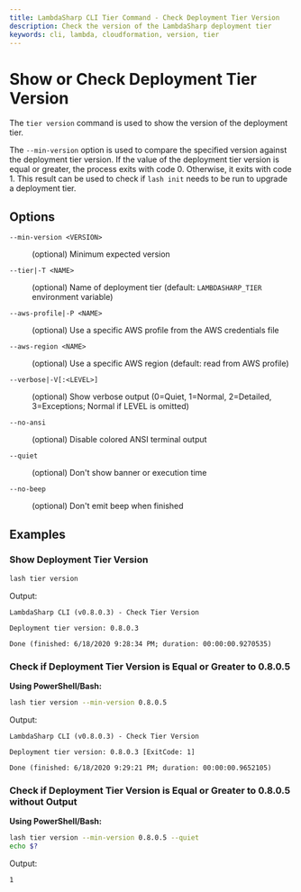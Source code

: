 ```yaml
---
title: LambdaSharp CLI Tier Command - Check Deployment Tier Version
description: Check the version of the LambdaSharp deployment tier
keywords: cli, lambda, cloudformation, version, tier
---
```

# Show or Check Deployment Tier Version

The `tier version` command is used to show the version of the deployment tier.

The `--min-version` option is used to compare the specified version against the deployment tier version. If the value of the deployment tier version is equal or greater, the process exits with code 0. Otherwise, it exits with code 1. This result can be used to check if `lash init` needs to be run to upgrade a deployment tier.

## Options

<dl>

<dt><code>--min-version &lt;VERSION&gt;</code></dt>
<dd>

(optional) Minimum expected version
</dd>

<dt><code>--tier|-T &lt;NAME&gt;</code></dt>
<dd>

(optional) Name of deployment tier (default: <code>LAMBDASHARP_TIER</code> environment variable)
</dd>

<dt><code>--aws-profile|-P &lt;NAME&gt;</code></dt>
<dd>

(optional) Use a specific AWS profile from the AWS credentials file
</dd>

<dt><code>--aws-region &lt;NAME&gt;</code></dt>
<dd>

(optional) Use a specific AWS region (default: read from AWS profile)
</dd>

<dt><code>--verbose|-V[:&lt;LEVEL&gt;]</code></dt>
<dd>

(optional) Show verbose output (0=Quiet, 1=Normal, 2=Detailed, 3=Exceptions; Normal if LEVEL is omitted)
</dd>

<dt><code>--no-ansi</code></dt>
<dd>

(optional) Disable colored ANSI terminal output
</dd>

<dt><code>--quiet</code></dt>
<dd>

(optional) Don't show banner or execution time
</dd>

<dt><code>--no-beep</code></dt>
<dd>

(optional) Don't emit beep when finished
</dd>

</dl>

## Examples

### Show Deployment Tier Version

```bash
lash tier version
```

Output:
```
LambdaSharp CLI (v0.8.0.3) - Check Tier Version

Deployment tier version: 0.8.0.3

Done (finished: 6/18/2020 9:28:34 PM; duration: 00:00:00.9270535)
```

### Check if Deployment Tier Version is Equal or Greater to 0.8.0.5

__Using PowerShell/Bash:__
```bash
lash tier version --min-version 0.8.0.5
```

Output:
```
LambdaSharp CLI (v0.8.0.3) - Check Tier Version

Deployment tier version: 0.8.0.3 [ExitCode: 1]

Done (finished: 6/18/2020 9:29:21 PM; duration: 00:00:00.9652105)
```

### Check if Deployment Tier Version is Equal or Greater to 0.8.0.5 without Output

__Using PowerShell/Bash:__
```bash
lash tier version --min-version 0.8.0.5 --quiet
echo $?
```

Output:
```
1
```
